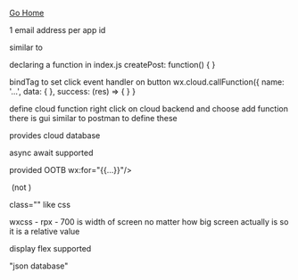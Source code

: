 [Go Home](../README.md)

1 email address per app id 

<view> similar to <div>

declaring a function in index.js
createPost: function() { 
}

bindTag to set click event handler on button 
wx.cloud.callFunction({
  name: '...',
  data: {
  },
  success: (res) => {
  }
}

define cloud function 
right click on cloud backend and choose add function 
there is gui similar to postman to define these 

provides cloud database 

async await supported 

<scroll-view> provided OOTB 
wx:for="{{...}}"/>

<image src..> (not <img>)
<text>

class="" like css

wxcss - rpx - 700 is width of screen no matter how big screen actually is so it is a relative value 

display flex supported 

"json database"



